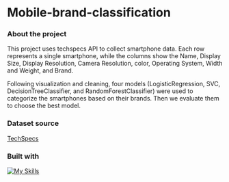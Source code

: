 # Mobile-brand-classification

### About the project
This project uses techspecs API to collect smartphone data. Each row represents a single smartphone, while the columns show the Name, Display Size, Display Resolution, Camera Resolution, color, Operating System, Width and Weight, and Brand.

Following visualization and cleaning, four models (LogisticRegression, SVC, DecisionTreeClassifier, and RandomForestClassifier) were used to categorize the smartphones based on their brands. Then we evaluate them to choose the best model.

### Dataset source
[TechSpecs](https://developer.techspecs.io/)

### Built with
[![My Skills](https://skillicons.dev/icons?i=python)](https://skillicons.dev)
